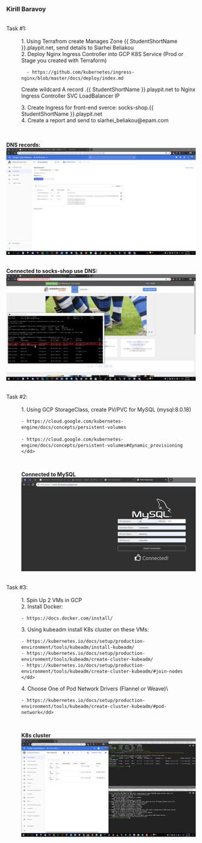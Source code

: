 ### Kirill Baravoy
<br>
  <dt> Task #1: </dt><br>
  <dd> 1. Using Terrafrom create Manages Zone {{ StudentShortName }}.playpit.net, send details to Siarhei Beliakou </dd>
  <dd> 2. Deploy Nginx Ingress Controller into GCP K8S Service (Prod or Stage you created with Terraform)

      - https://github.com/kubernetes/ingress-nginx/blob/master/docs/deploy/index.md

  Create wildcard A record .{{ StudentShortName }}.playpit.net to Nginx Ingress Controller SVC LoadBalancer IP </dd>
  <dd> 3. Create Ingress for front-end sverce: socks-shop.{{ StudentShortName }}.playpit.net </dd>
  <dd> 4. Create a report and send to siarhei_beliakou@epam.com </dd>
<br>
<br>

**DNS records:** <br>
![alt text](https://github.com/borovoykirill/GKE/blob/final_day/img/GCP-DNS.png "DNS records")
<br>
<br>

**Connected to socks-shop use DNS:** <br>
![alt text](https://github.com/borovoykirill/GKE/blob/final_day/img/socks-shop_dns.png "Access shop via DNS name")
<br>
<br>
<dt> Task #2: </dt><br>
<dd> 1. Using GCP StorageClass, create PV/PVC for MySQL (mysql:8.0.18)

    - https://cloud.google.com/kubernetes-engine/docs/concepts/persistent-volumes

    - https://cloud.google.com/kubernetes-engine/docs/concepts/persistent-volumes#dynamic_provisioning </dd>
<br>

**Connected to MySQL** <br>
![alt text](https://github.com/borovoykirill/GKE/blob/final_day/img/db_2.png "MySQL")
<br>
<br>
<dt> Task #3: </dt><br>
<dd> 1. Spin Up 2 VMs in GCP </dd>
<dd> 2. Install Docker:

    - https://docs.docker.com/install/
<dd> 3. Using kubeadm install K8s cluster on these VMs:

    - https://kubernetes.io/docs/setup/production-environment/tools/kubeadm/install-kubeadm/
    - https://kubernetes.io/docs/setup/production-environment/tools/kubeadm/create-cluster-kubeadm/
    - https://kubernetes.io/docs/setup/production-environment/tools/kubeadm/create-cluster-kubeadm/#join-nodes </dd>
<dd>4. Choose One of Pod Network Drivers (Flannel or Weave)\

    - https://kubernetes.io/docs/setup/production-environment/tools/kubeadm/create-cluster-kubeadm/#pod-network</dd>
<br>

**K8s cluster** <br>
![alt text](https://github.com/borovoykirill/GKE/blob/final_day/img/kub_cluster.png "K8s")
